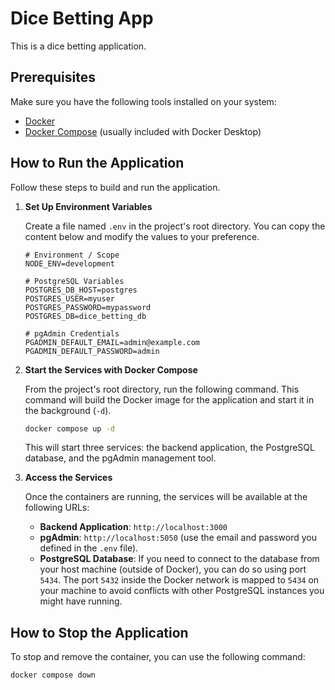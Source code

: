 # Dice Betting App

This is a dice betting application.

## Prerequisites

Make sure you have the following tools installed on your system:

- [Docker](https://www.docker.com/get-started)
- [Docker Compose](https://docs.docker.com/compose/install/) (usually included with Docker Desktop)

## How to Run the Application

Follow these steps to build and run the application.

1. **Set Up Environment Variables**

   Create a file named `.env` in the project's root directory. You can copy the content below and modify the values to your preference.

   ```
   # Environment / Scope
   NODE_ENV=development

   # PostgreSQL Variables
   POSTGRES_DB_HOST=postgres
   POSTGRES_USER=myuser
   POSTGRES_PASSWORD=mypassword
   POSTGRES_DB=dice_betting_db

   # pgAdmin Credentials
   PGADMIN_DEFAULT_EMAIL=admin@example.com
   PGADMIN_DEFAULT_PASSWORD=admin
   ```

2. **Start the Services with Docker Compose**

   From the project's root directory, run the following command. This command will build the Docker image for the application and start it in the background (`-d`).

   ```bash
   docker compose up -d
   ```

   This will start three services: the backend application, the PostgreSQL database, and the pgAdmin management tool.

3. **Access the Services**

   Once the containers are running, the services will be available at the following URLs:

   - **Backend Application**: `http://localhost:3000`
   - **pgAdmin**: `http://localhost:5050` (use the email and password you defined in the `.env` file).
   - **PostgreSQL Database**: If you need to connect to the database from your host machine (outside of Docker), you can do so using port `5434`. The port `5432` inside the Docker network is mapped to `5434` on your machine to avoid conflicts with other PostgreSQL instances you might have running.

## How to Stop the Application

To stop and remove the container, you can use the following command:

```bash
docker compose down
```
